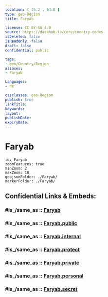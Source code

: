 ```yaml
---
location: [ 36.2 , 64.8 ] 
type: geo-Region
title: Faryab

license: CC BY-SA 4.0
source: https://datahub.io/core/country-codes
isDeleted: false
isReadOnly: false
draft: false
confidential: public

tags:
- geo/Country/Region
aliases:
- Faryab

Languages:
- de

cssclasses: geo-Region
publish: true
linkTitle: 
keywords: 
layout: 
publishDate: 
expiryDate: 
---
```


# Faryab

```leaflet
id: Faryab
zoomFeatures: true 
minZoom: 2 
maxZoom: 18
geojsonFolder: ./Faryab/
markerFolder: ./Faryab/
```


## Confidential Links & Embeds: 

### #is_/same_as :: [Faryab](/_Standards/Earth/Continent/Asia/Asia~Central/Afghanistan/provinces~Afghanistan/Faryab.md) 

### #is_/same_as :: [Faryab.public](/_public/Earth/Continent/Asia/Asia~Central/Afghanistan/provinces~Afghanistan/Faryab.public.md) 

### #is_/same_as :: [Faryab.internal](/_internal/Earth/Continent/Asia/Asia~Central/Afghanistan/provinces~Afghanistan/Faryab.internal.md) 

### #is_/same_as :: [Faryab.protect](/_protect/Earth/Continent/Asia/Asia~Central/Afghanistan/provinces~Afghanistan/Faryab.protect.md) 

### #is_/same_as :: [Faryab.private](/_private/Earth/Continent/Asia/Asia~Central/Afghanistan/provinces~Afghanistan/Faryab.private.md) 

### #is_/same_as :: [Faryab.personal](/_personal/Earth/Continent/Asia/Asia~Central/Afghanistan/provinces~Afghanistan/Faryab.personal.md) 

### #is_/same_as :: [Faryab.secret](/_secret/Earth/Continent/Asia/Asia~Central/Afghanistan/provinces~Afghanistan/Faryab.secret.md)

